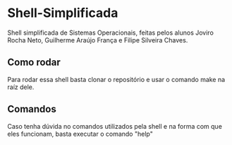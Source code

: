 # Shell-Simplificada
Shell simplificada de Sistemas Operacionais, feitas pelos alunos Joviro Rocha Neto, Guilherme Araújo França e Filipe Silveira Chaves. 
## Como rodar
Para rodar essa shell basta clonar o repositório e usar o comando make na raíz dele.
## Comandos 
Caso tenha dúvida no comandos utilizados pela shell e na forma com que eles funcionam, basta executar o comando "help"

